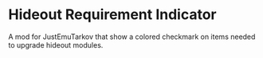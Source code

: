 # Hideout Requirement Indicator
A mod for JustEmuTarkov that show a colored checkmark on items needed to upgrade hideout modules.

